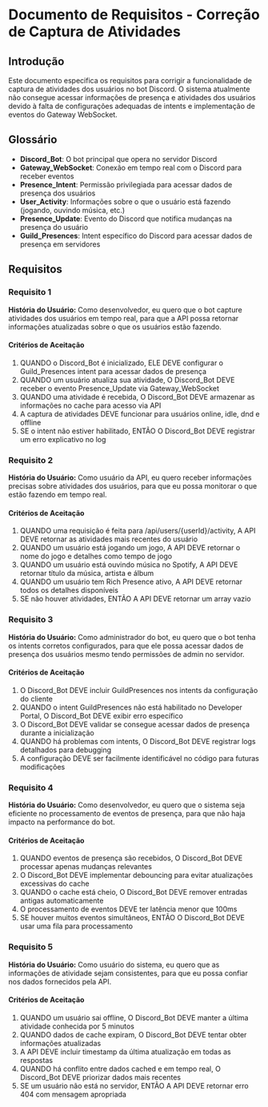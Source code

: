 # Documento de Requisitos - Correção de Captura de Atividades

## Introdução

Este documento especifica os requisitos para corrigir a funcionalidade de captura de atividades dos usuários no bot Discord. O sistema atualmente não consegue acessar informações de presença e atividades dos usuários devido à falta de configurações adequadas de intents e implementação de eventos do Gateway WebSocket.

## Glossário

- **Discord_Bot**: O bot principal que opera no servidor Discord
- **Gateway_WebSocket**: Conexão em tempo real com o Discord para receber eventos
- **Presence_Intent**: Permissão privilegiada para acessar dados de presença dos usuários
- **User_Activity**: Informações sobre o que o usuário está fazendo (jogando, ouvindo música, etc.)
- **Presence_Update**: Evento do Discord que notifica mudanças na presença do usuário
- **Guild_Presences**: Intent específico do Discord para acessar dados de presença em servidores

## Requisitos

### Requisito 1

**História do Usuário:** Como desenvolvedor, eu quero que o bot capture atividades dos usuários em tempo real, para que a API possa retornar informações atualizadas sobre o que os usuários estão fazendo.

#### Critérios de Aceitação

1. QUANDO o Discord_Bot é inicializado, ELE DEVE configurar o Guild_Presences intent para acessar dados de presença
2. QUANDO um usuário atualiza sua atividade, O Discord_Bot DEVE receber o evento Presence_Update via Gateway_WebSocket
3. QUANDO uma atividade é recebida, O Discord_Bot DEVE armazenar as informações no cache para acesso via API
4. A captura de atividades DEVE funcionar para usuários online, idle, dnd e offline
5. SE o intent não estiver habilitado, ENTÃO O Discord_Bot DEVE registrar um erro explicativo no log

### Requisito 2

**História do Usuário:** Como usuário da API, eu quero receber informações precisas sobre atividades dos usuários, para que eu possa monitorar o que estão fazendo em tempo real.

#### Critérios de Aceitação

1. QUANDO uma requisição é feita para /api/users/{userId}/activity, A API DEVE retornar as atividades mais recentes do usuário
2. QUANDO um usuário está jogando um jogo, A API DEVE retornar o nome do jogo e detalhes como tempo de jogo
3. QUANDO um usuário está ouvindo música no Spotify, A API DEVE retornar título da música, artista e álbum
4. QUANDO um usuário tem Rich Presence ativo, A API DEVE retornar todos os detalhes disponíveis
5. SE não houver atividades, ENTÃO A API DEVE retornar um array vazio

### Requisito 3

**História do Usuário:** Como administrador do bot, eu quero que o bot tenha os intents corretos configurados, para que ele possa acessar dados de presença dos usuários mesmo tendo permissões de admin no servidor.

#### Critérios de Aceitação

1. O Discord_Bot DEVE incluir GuildPresences nos intents da configuração do cliente
2. QUANDO o intent GuildPresences não está habilitado no Developer Portal, O Discord_Bot DEVE exibir erro específico
3. O Discord_Bot DEVE validar se consegue acessar dados de presença durante a inicialização
4. QUANDO há problemas com intents, O Discord_Bot DEVE registrar logs detalhados para debugging
5. A configuração DEVE ser facilmente identificável no código para futuras modificações

### Requisito 4

**História do Usuário:** Como desenvolvedor, eu quero que o sistema seja eficiente no processamento de eventos de presença, para que não haja impacto na performance do bot.

#### Critérios de Aceitação

1. QUANDO eventos de presença são recebidos, O Discord_Bot DEVE processar apenas mudanças relevantes
2. O Discord_Bot DEVE implementar debouncing para evitar atualizações excessivas do cache
3. QUANDO o cache está cheio, O Discord_Bot DEVE remover entradas antigas automaticamente
4. O processamento de eventos DEVE ter latência menor que 100ms
5. SE houver muitos eventos simultâneos, ENTÃO O Discord_Bot DEVE usar uma fila para processamento

### Requisito 5

**História do Usuário:** Como usuário do sistema, eu quero que as informações de atividade sejam consistentes, para que eu possa confiar nos dados fornecidos pela API.

#### Critérios de Aceitação

1. QUANDO um usuário sai offline, O Discord_Bot DEVE manter a última atividade conhecida por 5 minutos
2. QUANDO dados de cache expiram, O Discord_Bot DEVE tentar obter informações atualizadas
3. A API DEVE incluir timestamp da última atualização em todas as respostas
4. QUANDO há conflito entre dados cached e em tempo real, O Discord_Bot DEVE priorizar dados mais recentes
5. SE um usuário não está no servidor, ENTÃO A API DEVE retornar erro 404 com mensagem apropriada
